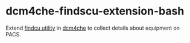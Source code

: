 # dcm4che-findscu-extension-bash
Extend [findcu utility](https://github.com/dcm4che/dcm4che/blob/master/dcm4che-tool/dcm4che-tool-findscu/README.md) in [dcm4che](https://github.com/dcm4che/dcm4che) to collect details about equipment on PACS.
